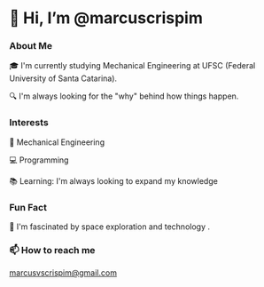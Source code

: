 # 👋 Hi, I’m @marcuscrispim

### About Me

🎓 I'm currently studying Mechanical Engineering at UFSC (Federal University of Santa Catarina).

🔍 I'm always looking for the "why" behind how things happen.

### Interests

🔧 Mechanical Engineering

💻 Programming

📚 Learning: I'm always looking to expand my knowledge


### Fun Fact

🌌 I'm fascinated by space exploration and technology .



### 📫 How to reach me 
marcusvscrispim@gmail.com


<!---
marcuscrispim/marcuscrispim is a ✨ special ✨ repository because its `README.md` (this file) appears on your GitHub profile.
You can click the Preview link to take a look at your changes.
--->
